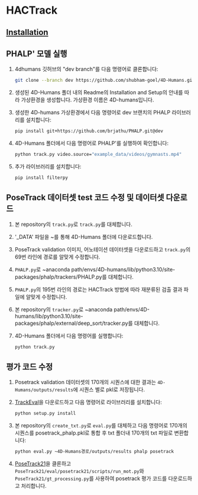 # HACTrack
## [Installation](#installation)
## PHALP' 모델 실행

1. 4dhumans 깃허브의 "dev branch"를 다음 명령어로 클론합니다:

    ```bash
    git clone --branch dev https://github.com/shubham-goel/4D-Humans.git
    ```

2. 생성된 4D-Humans 폴더 내의 Readme의 Installation and Setup의 안내를 따라 가상환경을 생성합니다. 가상환경 이름은 4D-humans입니다.

3. 생성한 4D-humans 가상환경에서 다음 명령어로 dev 브랜치의 PHALP 라이브러리를 설치합니다:

    ```bash
    pip install git+https://github.com/brjathu/PHALP.git@dev
    ```

4. 4D-Humans 폴더에서 다음 명령어로 PHALP'를 실행하여 확인합니다:

    ```bash
    python track.py video.source="example_data/videos/gymnasts.mp4"
    ```

5. 추가 라이브러리를 설치합니다:

    ```bash
    pip install filterpy
    ```

## PoseTrack 데이터셋 test 코드 수정 및 데이터셋 다운로드

1. 본 repository의 `track.py`로 `track.py`를 대체합니다.
2. '_DATA' 파일을 ~를 통해 4D-Humans 폴더에 다운로드합니다.
3. PoseTrack validation 이미지, 어노테이션 데이터셋을 다운로드하고 `track.py`의 69번 라인에 경로를 알맞게 수정합니다.
4. `PHALP.py`로 ~anaconda path/envs/4D-humans/lib/python3.10/site-packages/phalp/trackers/PHALP.py를 대체합니다.
5. `PHALP.py`의 195번 라인의 경로는 HACTrack 방법에 따라 재분류된 검출 결과 파일에 알맞게 수정합니다.
6. 본 repository의 `tracker.py`로 ~anaconda path/envs/4D-humans/lib/python3.10/site-packages/phalp/external/deep_sort/tracker.py를 대체합니다.
7. 4D-Humans 폴더에서 다음 명령어를 실행합니다:

    ```bash
    python track.py
    ```

## 평가 코드 수정

1. Posetrack validation 데이터셋의 170개의 시퀀스에 대한 결과는 `4D-Humans/outputs/results`에 시퀀스 별로 pkl로 저장됩니다.
2. [TrackEval](https://github.com/JonathonLuiten/TrackEval.git)을 다운로드하고 다음 명령어로 라이브러리를 설치합니다:

    ```bash
    python setup.py install
    ```

3. 본 repository의 `create_txt.py`로 `eval.py`를 대체하고 다음 명령어로 170개의 시퀀스를 posetrack_phalp.pkl로 통합 후 txt 폴더내 170개의 txt 파일로 변환합니다:

    ```bash
    python eval.py ~4D-Humans경로/outputs/results phalp posetrack
    ```

4. [PoseTrack21](https://github.com/anDoer/PoseTrack21.git)을 클론하고 `PoseTrack21/eval/posetrack21/scripts/run_mot.py`와 `PoseTrack21/gt_processing.py`를 사용하여 posetrack 평가 코드를 다운로드하고 처리합니다.
